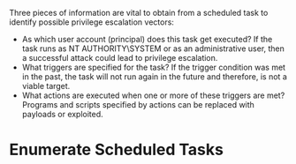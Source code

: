 Three pieces of information are vital to obtain from a scheduled task to identify possible privilege escalation vectors:
* As which user account (principal) does this task get executed?
If the task runs as NT AUTHORITY\SYSTEM or as an administrative user, then a successful attack could lead to privilege escalation.
* What triggers are specified for the task?
If the trigger condition was met in the past, the task will not run again in the future and therefore, is not a viable target.
* What actions are executed when one or more of these triggers are met?
Programs and scripts specified by actions can be replaced with payloads or exploited.
# Enumerate Scheduled Tasks
